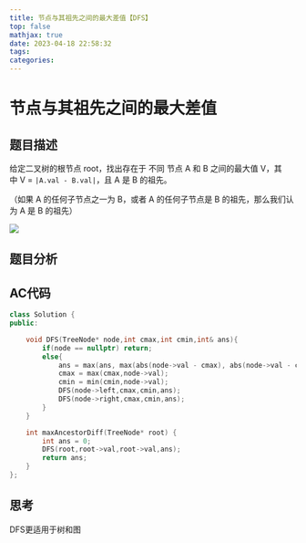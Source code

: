 ```yaml
---
title: 节点与其祖先之间的最大差值【DFS】
top: false
mathjax: true
date: 2023-04-18 22:58:32
tags:
categories:
---
```

# 节点与其祖先之间的最大差值


<!--more-->


## 题目描述

给定二叉树的根节点 root，找出存在于 不同 节点 A 和 B 之间的最大值 V，其中 V = `|A.val - B.val|`，且 A 是 B 的祖先。  

（如果 A 的任何子节点之一为 B，或者 A 的任何子节点是 B 的祖先，那么我们认为 A 是 B 的祖先）
 
![](https://assets.leetcode.com/uploads/2020/11/09/tmp-tree.jpg)  

## 题目分析 

## AC代码

```cpp
class Solution {
public:

    void DFS(TreeNode* node,int cmax,int cmin,int& ans){
        if(node == nullptr) return;
        else{
            ans = max(ans, max(abs(node->val - cmax), abs(node->val - cmin)));
            cmax = max(cmax,node->val);
            cmin = min(cmin,node->val);
            DFS(node->left,cmax,cmin,ans);
            DFS(node->right,cmax,cmin,ans);
        }
    }

    int maxAncestorDiff(TreeNode* root) {
        int ans = 0;
        DFS(root,root->val,root->val,ans);
        return ans;
    }
};
```

## 思考
DFS更适用于树和图
